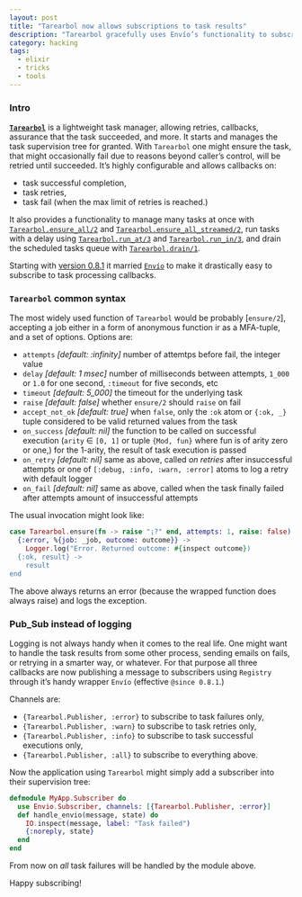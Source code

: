 ```yaml
---
layout: post
title: "Tarearbol now allows subscriptions to task results"
description: "Tarearbol gracefully uses Envío’s functionality to subscribe to task execution results"
category: hacking
tags:
  - elixir
  - tricks
  - tools
---
```


### Intro

[**`Tarearbol`**](https://hexdocs.pm/tarearbol/intro.html) is a lightweight task manager, allowing retries, callbacks, assurance that the task succeeded, and more. It starts and manages the task supervision tree for granted. With `Tarearbol` one might ensure the task, that might occasionally fail due to reasons beyond caller’s control, will be retried until succeeded. It’s highly configurable and allows callbacks on:

* task successful completion,
* task retries,
* task fail (when the max limit of retries is reached.)

It also provides a functionality to manage many tasks at once with [`Tarearbol.ensure_all/2`](https://hexdocs.pm/tarearbol/Tarearbol.html#ensure_all/2) and [`Tarearbol.ensure_all_streamed/2`](https://hexdocs.pm/tarearbol/Tarearbol.html#ensure_all_streamed/2), run tasks with a delay using
[`Tarearbol.run_at/3`](https://hexdocs.pm/tarearbol/Tarearbol.html#run_at/3) and [`Tarearbol.run_in/3`](https://hexdocs.pm/tarearbol/Tarearbol.html#run_in/3), and drain the scheduled tasks queue with [`Tarearbol.drain/1`](https://hexdocs.pm/tarearbol/Tarearbol.html#drain/1).

Starting with [version 0.8.1](https://github.com/am-kantox/tarearbol/releases/tag/v0.8.1) it married [`Envío`](https://hexdocs.pm/envio) to make it drastically easy to subscribe to task processing callbacks.

### `Tarearbol` common syntax

The most widely used function of `Tarearbol` would be probably [`ensure/2`], accepting a job either in a form of anonymous function ir as a MFA-tuple, and a set of options. Options are:

* `attempts` _[default: :infinity]_ number of attemtps before fail, the integer value
* `delay` _[default: 1 msec]_ number of milliseconds between attempts, `1_000` or `1.0` for one second, `:timeout` for five seconds, etc
* `timeout` _[default: 5_000]_ the timeout for the underlying task
* `raise` _[default: false]_ whether `ensure/2` should `raise` on fail
* `accept_not_ok` _[default: true]_ when `false`, only the `:ok` atom or `{:ok, _}`
tuple considered to be valid returned values from the task
* `on_success` _[default: nil]_ the function to be called on successful execution (`arity` ∈ `[0, 1]` or tuple `{Mod, fun}` where fun is of arity zero or one,) for the 1-arity, the result of task execution is passed
* `on_retry` _[default: nil]_ same as above, called _on retries_ after insuccessful attempts or one of `[:debug, :info, :warn, :error]` atoms to log a retry with default logger
* `on_fail` _[default: nil]_ same as above, called when the task finally failed after attempts amount of insuccessful attempts

The usual invocation might look like:

```elixir
case Tarearbol.ensure(fn -> raise "¡?" end, attempts: 1, raise: false) do
  {:error, %{job: _job, outcome: outcome}} ->
    Logger.log("Error. Returned outcome: #{inspect outcome})
  {:ok, result} ->
    result
end
```

The above always returns an error (because the wrapped function does always raise)
and logs the exception.

### Pub_Sub instead of logging

Logging is not always handy when it comes to the real life. One might want to handle the task results from some other process, sending emails on fails, or retrying in a smarter way, or whatever. For that purpose all three callbacks are now publishing a message to subscribers using `Registry` through it’s handy wrapper `Envío` (effective `@since 0.8.1`.)

Channels are:

* `{Tarearbol.Publisher, :error}` to subscribe to task failures only,
* `{Tarearbol.Publisher, :warn}` to subscribe to task retries only,
* `{Tarearbol.Publisher, :info}` to subscribe to task successful executions only,
* `{Tarearbol.Publisher, :all}` to subscribe to everything above.

Now the application using `Tarearbol` might simply add a subscriber into their supervision tree:

```elixir
defmodule MyApp.Subscriber do
  use Envio.Subscriber, channels: [{Tarearbol.Publisher, :error}]
  def handle_envio(message, state) do
    IO.inspect(message, label: "Task failed")
    {:noreply, state}
  end
end
```

From now on _all_ task failures will be handled by the module above.

Happy subscribing!
